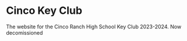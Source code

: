 # Cinco Key Club
The website for the Cinco Ranch High School Key Club 2023-2024. 
Now decomissioned
